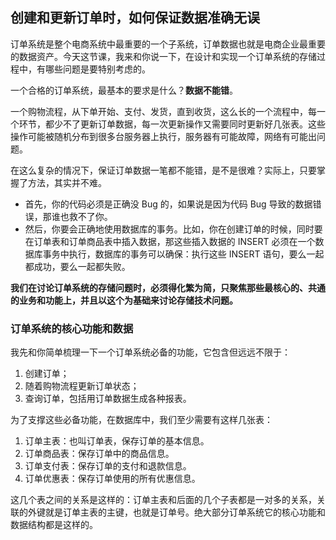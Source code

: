 ## 创建和更新订单时，如何保证数据准确无误
订单系统是整个电商系统中最重要的一个子系统，订单数据也就是电商企业最重要的数据资产。今天这节课，我来和你说一下，在设计和实现一个订单系统的存储过程中，有哪些问题是要特别考虑的。


一个合格的订单系统，最基本的要求是什么？**数据不能错**。

一个购物流程，从下单开始、支付、发货，直到收货，这么长的一个流程中，每一个环节，都少不了更新订单数据，每一次更新操作又需要同时更新好几张表。这些操作可能被随机分布到很多台服务器上执行，服务器有可能故障，网络有可能出问题。

在这么复杂的情况下，保证订单数据一笔都不能错，是不是很难？实际上，只要掌握了方法，其实并不难。

- 首先，你的代码必须是正确没 Bug 的，如果说是因为代码 Bug 导致的数据错误，那谁也救不了你。
- 然后，你要会正确地使用数据库的事务。比如，你在创建订单的时候，同时要在订单表和订单商品表中插入数据，那这些插入数据的 INSERT 必须在一个数据库事务中执行，数据库的事务可以确保：执行这些 INSERT 语句，要么一起都成功，要么一起都失败。

**我们在讨论订单系统的存储问题时，必须得化繁为简，只聚焦那些最核心的、共通的业务和功能上，并且以这个为基础来讨论存储技术问题。**

### 订单系统的核心功能和数据
我先和你简单梳理一下一个订单系统必备的功能，它包含但远远不限于：

1. 创建订单；
2. 随着购物流程更新订单状态；
3. 查询订单，包括用订单数据生成各种报表。

为了支撑这些必备功能，在数据库中，我们至少需要有这样几张表：
1. 订单主表：也叫订单表，保存订单的基本信息。
2. 订单商品表：保存订单中的商品信息。
3. 订单支付表：保存订单的支付和退款信息。
4. 订单优惠表：保存订单使用的所有优惠信息。


这几个表之间的关系是这样的：订单主表和后面的几个子表都是一对多的关系，关联的外键就是订单主表的主键，也就是订单号。绝大部分订单系统它的核心功能和数据结构都是这样的。


